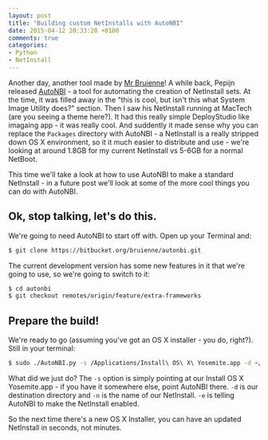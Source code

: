```yaml
---
layout: post
title: "Building custom NetInstalls with AutoNBI"
date: 2015-04-12 20:33:28 +0100
comments: true
categories:
- Python
- NetInstall
---
```


Another day, another tool made by [Mr Bruienne](http://enterprisemac.bruienne.com)! A while back, Pepijn released [AutoNBI](https://bitbucket.org/bruienne/autonbi) - a tool for automating the creation of NetInstall sets. At the time, it was filled away in the "this is cool, but isn't this what System Image Utility does?" section. Then I saw his NetInstall running at MacTech (are you seeing a theme here?). It had this really simple DeployStudio like imagaing app - it was really cool. And suddently it made sense why you can replace the ``Packages`` directory with AutoNBI - a NetInstall is a really stripped down OS X environment, so it it much easier to distribute and use - we're looking at around 1.8GB for my current NetInstall vs 5-6GB for a normal NetBoot.

This time we'll take a look at how to use AutoNBI to make a standard NetInstall - in a future post we'll look at some of the more cool things you can do with AutoNBI.

## Ok, stop talking, let's do this.

We're going to need AutoNBI to start off with. Open up your Terminal and:

``` bash
$ git clone https://bitbucket.org/bruienne/autonbi.git
```

The current development version has some new features in it that we're going to use, so we're going to switch to it:

``` bash
$ cd autonbi
$ git checkout remotes/origin/feature/extra-frameworks
```

## Prepare the build!

We're ready to go (assuming you've got an OS X installer - you do, right?). Still in your terminal:

```bash
$ sudo ./AutoNBI.py -s /Applications/Install\ OS\ X\ Yosemite.app -d ~/Desktop -n MyNetInstall -e
```

What did we just do? The ``-s`` option is simply pointing at our Install OS X Yosemite.app - if you have it somewhere else, point AutoNBI there. ``-d`` is our destination directory and ``-n`` is the name of our NetInstall. ``-e`` is telling AutoNBI to make the NetInstall enabled.

So the next time there's a new OS X Installer, you can have an updated NetInstall in seconds, not minutes.
